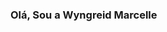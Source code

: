 ### Olá,  Sou a Wyngreid Marcelle

<!--
**wyngreidmarcelle/wyngreidmarcelle** is a ✨ _special_ ✨ repository because its `README.md` (this file) appears on your GitHub profile.

Here are some ideas to get you started:

- Sou Professora de Matemática na rede pública de São Paulo.
- Conheci o maravilhoso mundo da Programação para tornar as minhas aulas mais cativantes.
- Atualmente estou estudando HTML, CSS, Java Script e React JS.
- 
- 
- 
-
-
-->
